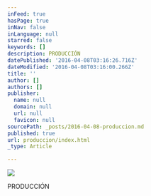 ```yaml
---
inFeed: true
hasPage: true
inNav: false
inLanguage: null
starred: false
keywords: []
description: PRODUCCIÓN
datePublished: '2016-04-08T03:16:26.716Z'
dateModified: '2016-04-08T03:16:00.266Z'
title: ''
author: []
authors: []
publisher:
  name: null
  domain: null
  url: null
  favicon: null
sourcePath: _posts/2016-04-08-produccion.md
published: true
url: produccion/index.html
_type: Article

---
```

![](https://the-grid-user-content.s3-us-west-2.amazonaws.com/bb9871ed-5c16-4c3a-bdd5-fcba609c3027.png)

PRODUCCIÓN